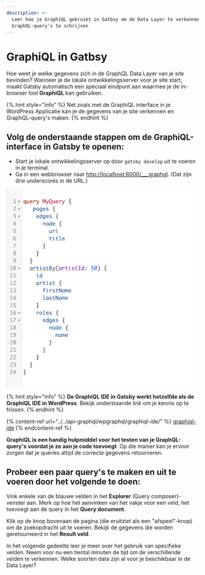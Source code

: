 ```yaml
---
description: >-
  Leer hoe je GraphiQL gebruikt in Gatbsy om de Data Layer te verkennen en
  GraphQL-query's te schrijven
---
```


# GraphiQL in Gatbsy

Hoe weet je welke gegevens zich in de GraphQL Data Layer van je site bevinden? Wanneer je de lokale ontwikkelingsserver voor je site start, maakt Gatsby automatisch een speciaal eindpunt aan waarmee je de in-browser tool **GraphiQL** kan gebruiken.

{% hint style="info" %}
Net zoals met de GraphiQL interface in je WordPress Applicatie kan je de gegevens van je site verkennen en GraphQL-query's maken.
{% endhint %}

## Volg de onderstaande stappen om de GraphiQL-interface in Gatsby te openen:

* Start je lokale ontwikkelingsserver op door `gatsby develop` uit te voeren in je terminal.
* Ga in een webbrowser naar [http://localhost:8000/\_\_\_graphql](http://localhost:8000/\_\_\_graphql). (Dat zijn drie underscores in de URL.)

![GraphiQL interface in Gatbsy](<../../.gitbook/assets/image (79).png>)

{% hint style="info" %}
**De GraphiQL IDE in Gatsby werkt hetzelfde als de GraphiQL IDE in WordPress**. Bekijk onderstaande link om je kennis op te frissen.
{% endhint %}

{% content-ref url="../../api-graphql/wpgraphql/graphiql-ide/" %}
[graphiql-ide](../../api-graphql/wpgraphql/graphiql-ide/)
{% endcontent-ref %}

**GraphiQL is een handig hulpmiddel voor het testen van je GraphQL-query's voordat je ze aan je code toevoegt**. Op die manier kan je ervoor zorgen dat je queries altijd de correcte gegevens retourneren.

## Probeer een paar query's te maken en uit te voeren door het volgende te doen:

Vink enkele van de blauwe velden in het **Explorer** (Query composer)-venster aan. Merk op hoe het aanvinken van het vakje voor een veld, het toevoegt aan de query in het **Query document**.

Klik op de knop bovenaan de pagina (die eruitziet als een "afspeel"-knop) om de zoekopdracht uit te voeren. Bekijk de gegevens die worden geretourneerd in het **Result veld**.

In het volgende gedeelte leer je meer over het gebruik van specifieke velden. Neem voor nu een tiental minuten de tijd om de verschillende velden te verkennen. Welke soorten data zijn al voor je beschikbaar in de Data Layer?
